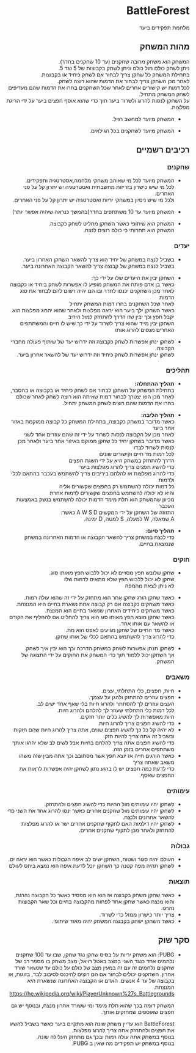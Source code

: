 <div lang="he" dir="rtl">
  
# BattleForest


מלחמת תפקידים ביער

## מהות המשחק
המשחק הוא משחק מרובה שחקנים (עד 10 שחקנים בחדר).</br>
ניתן לשחק כולם מול כולם וניתן לשחק בקבוצות של 5 נגד 5.</br>
בתחילת המשחק כל שחקן צריך לבחור אם לשחק כיחיד או בקבוצות.</br>
לאחר מכן השחקן צריך לבחור את הדמות שהוא רוצה לשחק.</br>
לכל דמות יש קישורים אחרים לאחר שכל השחקנים בחרו את הדמות שהם מעדיפים לשחק המשחק מתחיל. </br>
על השחקן לנסות להרוג ולשרוד ביער תוך כדי שהוא אוסף חפצים ביער על ידי הריגת מפלצות.</br>

* המשחק מיועד למחשב רגיל.

* המשחק מיועד לשחקנים בכל הגילאים.

 

## רכיבים רשמיים

### שחקנים

*  המשחק מיועד לכל מי שאוהב משחקי מלחמה,אסטרטגיה ותפקידים.</br>
   לכל מי שיש כישרון בזריזות מחשבתית ואסטרטגיה יש יתרון קל על פני האחרים.</br>
   ולכל מי שיש ניסיון במשחקי יריות ואסטרטגיה יש יתרון קל על פני האחרים.</br>
   
* המשחק מיועד עד 10 משתתפים בחדר(בהמשך כנראה שיהיה אפשר יותר)

* המשחק הוא שיתופי כאשר השחקן מחליט לשחק כקבוצה. </br>
  המשחק הוא תחרותי כי כולם רוצים לנצח. </br>

### יעדים

* בשביל לנצח במשחק של יחיד הוא צריך להשאר השחקן האחרון ביער. </br>
  בשביל לנצח במשחק של קבוצה צריך להשאר הקבוצה האחרונה ביער. </br>
  
* השחקן יבין את היעדים שלו על ידי כך:</br>
  כאשר בן אדם פותח את המשחק מופיע לו אפשרות לשחק ביחיד או כקבוצה</br>
  לאחר מכן השחקנים יכנסו לחדר ובו הם יהיה רשום להם לבחור את סוג הדמות</br>
  לאחר שכל השחקנים בחרו דמות המשחק יתחיל</br>
  כאשר השחקן ילך ביער הוא יראה מפלצות ולאחר שהוא יהרוג מפלצות הוא יקבל חפץ וכך יבין שזו הדרך להתחזק למול היריב</br>
  השחקן יבין מייד שהוא צריך לשרוד על ידי כך שיש לו חיים והמשתתפים האחרים מנסים להרוג אותו</br>
  
* לשחקן ינתן אפשרות לשחק כקבוצה וזה ידרוש יעד של שיתוף פעולה מחברי הקבוצה.</br>
  לשחקן ינתן אפשרות לשחק כיחיד וזה ידרוש יעד של להשאר אחרון ביער.</br>
  
### תהליכים

* <b>תהליך ההתחלה:</b></br>
  בתחילת המשחק על השחקן לבחור אם לשחק כיחיד או בקבוצה או בהסבר, לאחר מכן הוא יצטרך לבחור דמות שאיתה הוא רוצה לשחק
  לאחר שכולם בחרו את הדמות שהם רוצים לשחק המשחק יתחיל.
  
* <b>תהליך הליבה:</b></br>
  כאשר מדובר במשחק כקבוצה, בתחילת המשחק כל קבוצה ממוקמת באזור אחר ביער</br>
  לאחר מכן על הקבוצה לנסות לשרוד על ידי זה שהם עוזרים אחד לשני</br>
  כאשר מדובר בשחקן יחיד כל שחקן ממוקם באיזור אחר ביער ולאחר מכן לנסות לשרוד לבדו</br>
  לכל דמות מד חיים וקישורים שונים</br>
  הדרך להתחזק במשחק היא על ידי השגת חפצים</br>
  כדי להשיג חפצים צריך להרוג מפלצות ביער</br>
  כדי להרוג מפלצות או להלחם ביריבים צריך להשתמש בעכבר בהתאם לכלי ולדמות</br>
  כל דמות יכולה להשתמש רק בחפצים שקשורים אליה</br>
  והיא לא יכולה להשתמש בחפצים שקשורים לדמות אחרת</br>
  מכיוון שהמשחק הוא תלת מימד הדמות יכולה להשתמש בנשק באמצעות העכבר</br>
  התזוזה של השחקן על ידי המקשים A W S D כאשר:</br>
  A שמאלה,
  W למעלה,
  S למטה,
  D ימינה.

* <b>תהליך סיום:</b></br>
  כדי לנצח במשחק צריך להשאר הקבוצה או הדמות האחרונה במשחק שנמצאת בחיים.

### חוקים
* שחקן שלובש חפץ מסויים לא יכול ללבוש חפץ מאותו סוג.</br>
  שחקן לא יכול ללבוש חפץ שלא מתאים לדמות שלו</br>
  לא ניתן לצאת מהמפה</br>

* כאשר שחקן הורג שחקן אחר הוא מתחזק על ידי זה שהוא עולה רמות.</br>
  כאשר משחקים כקבוצה אם רק קבוצה אחת נשארת בחיים היא המנצחת.</br>
  כאשר משחקים כיחידים האחרון שנשאר בחיים הוא המנצח.</br>
  כאשר שחקן מוצא חפץ מאותו סוג הוא צריך להחליט אם להחליף את הקודם או להשאר עם אותו אחד.</br>
  כאשר מד החיים של שחקן מגיעים לאפס הוא מת.</br>
  כדי להרוג צריך להשתמש בהתאם לכלי של אותו שחקן.</br>
  
* לשחקן תנתן אפשרות לשחק במשחק הדרכה וכך הוא יבין איך לשחק.</br>
  אך השחקן יכול ללמוד תוך כדי המשחק את החוקים על ידי התצוגה של המשחק.</br>

### משאבים

* חיות, חפצים, כלי התחלתי, עצים.</br>
* חפצים עוזרים להתחזק ולהגן על עצמך.</br>
  העצים עוזרים לך להסתתר ולהרוג חיות בלי שאף אחד ישים לב.</br>
  לכל דמות כלי התחלתי שעוזר לך להלחם ולהרוג חיות.</br>
  חיות מאפשרות לך להשיג כלים יותר חזקים.</br>
* כדי להשיג חפצים צריך להרוג חיות
* לא יהיה קל כל כך להשיג חפצים שווים, אתה צריך להרוג חיות שהם חזקות ובשביל זה אתה צריך להיות חזק.</br>
  כדי להשיג חפצים אתה צריך להלחם בחיות אבל לשים לב שלא יהרגו אותך משתתפים אחרים בזמן הזה.</br>
* כאשר הורגים חייה אז יוצא חפץ אשר מסתובב וכך אתה מבין שזה משהו משאב שאתה צריך</br>
  כדי לדעת כמה חפצים יש לו ברגע נתון לשחקן יהיה אפשרות לראות את החפצים שאסף.</br>

### עימותים

* לשחקן יהיו עימותים מול החיות כדי להשיג חפצים ולהתחזק.
* לשחקן יהיו עימותים מול שחקנים אחרים כאשר ינסו להרוג אחד את השני כדי להשאר אחרונים ולנצח.
* לשחקן יהיו דילמות האם לתקוף שחקנים אחרים ישר או להרוג מפלצות להתחזק ולאחר מכן לתקוף שחקנים אחרים.

### גבולות

* העולם יהיה סגור ושטוח, השחקן ישים לב איפה הגבולות כאשר הוא יראה ים.
* לשחקן תהיה מפה קטנה כך השחקן יוכל לדעת איפה הוא נמצא ביחס לעולם

### תוצאות

* כאשר שחקן משחק בקבוצה אז הוא הוא מפסיד כאשר כל הקבוצה נהרגת, והוא מנצח כאשר שחקן אחד לפחות מהקבוצה בחיים וכל שאר הקבוצות נהרגו.
* צריך יותר כישרון ממזל כדי לשרוד.
* כאשר השחקן ישחק בקבוצה המשחק יהיה מאוד שיתופי.

## סקר שוק

* PUBG:
  הוא משחק יריות על בסיס שחקן נגד שחקן, שבו עד 100 שחקנים נלחמים אחד כנגד השני במצב באטל רויאל,
  מצב משחק בו מספר רב של שחקנים נלחמים זה עם זה במעין מצב של כולם על כולם  עד שנשאר שורד אחרון.
  השחקנים יכולים לבחור אם הם רוצים להיכנס לסיבוב לבד, בזוגות, או בקבוצה של עד 4 אנשים.
  האדם או הקבוצה האחרונה שנשארת היא המנצחת.
  https://he.wikipedia.org/wiki/PlayerUnknown%27s_Battlegrounds
  
  המשחק דומה בכך שהוא תלת מימד ומי ששורד אחרון מנצח, ובנוסף יש גם חפצים שאוספים שמחזקים אותך.</br>
  
  BattleForest הוא עדיין משחק שונה הוא מתקיים ביער כאשר בשביל להשיג את חפצים ולהתחזק אתה צריך להרוג מפלצות.</br>
  בנוסף במשחק אתה עולה רמות ובכך גם מתחזק העלילה שונה.</br>
  בנוסף במשחק יש תפקידים מה שאין ב PUBG.</br>
</div>
